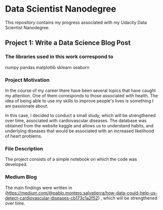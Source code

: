 # Data Scientist Nanodegree

This repository contains my progress associated with my Udacity Data Scientist Nanodegree.

## Project 1: Write a Data Science Blog Post

### The libraries used in this work correspond to

numpy
pandas
matplotlib
sklearn
seaborn

### Project Motivation

In the course of my career there have been several topics that have caught my attention. One of them corresponds to those associated with health. The idea of being able to use my skills to improve people's lives is something I am passionate about.

In this case, I decided to conduct a small study, which will be strengthened over time, associated with cardiovascular diseases. The database was obtained from the website kaggle and allows us to understand habits, and underlying diseases that would be associated with an increased likelihood of heart problems.

### File Description

The project consists of a simple notebook on which the code was developed.

### Medium Blog

The main findings were written in (https://medium.com/@pablo.montero.salvatierra/how-data-could-help-us-detect-cardiovascular-diseases-cb173c1a2f52) , which will be strengthened over time.
